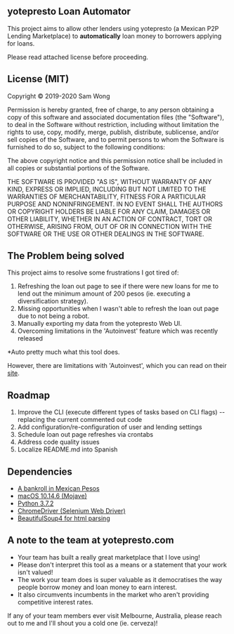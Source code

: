 ## yotepresto Loan Automator

This project aims to allow other lenders using yotepresto (a Mexican P2P Lending Marketplace) to **automatically** loan money to borrowers applying for loans.

Please read attached license before proceeding.


## License (MIT)

Copyright © 2019-2020 Sam Wong

Permission is hereby granted, free of charge, to any person obtaining a copy of this software and associated documentation files (the "Software"), to deal in the Software without restriction, including without limitation the rights to use, copy, modify, merge, publish, distribute, sublicense, and/or sell copies of the Software, and to permit persons to whom the Software is furnished to do so, subject to the following conditions:

The above copyright notice and this permission notice shall be included in all copies or substantial portions of the Software.

THE SOFTWARE IS PROVIDED "AS IS", WITHOUT WARRANTY OF ANY KIND, EXPRESS OR IMPLIED, INCLUDING BUT NOT LIMITED TO THE WARRANTIES OF MERCHANTABILITY, FITNESS FOR A PARTICULAR PURPOSE AND NONINFRINGEMENT. IN NO EVENT SHALL THE AUTHORS OR COPYRIGHT HOLDERS BE LIABLE FOR ANY CLAIM, DAMAGES OR OTHER LIABILITY, WHETHER IN AN ACTION OF CONTRACT, TORT OR OTHERWISE, ARISING FROM, OUT OF OR IN CONNECTION WITH THE SOFTWARE OR THE USE OR OTHER DEALINGS IN THE SOFTWARE.


## The Problem being solved

This project aims to resolve some frustrations I got tired of:
1. Refreshing the loan out page to see if there were new loans for me to lend out the minimum amount of 200 pesos (ie. executing a diversification strategy).
2. Missing opportunities when I wasn't able to refresh the loan out page due to not being a robot.
3. Manually exporting my data from the yotepresto Web UI.
4. Overcoming limitations in the 'Autoinvest' feature which was recently released

*Auto pretty much what this tool does.

However, there are limitations with 'Autoinvest', which you can read on their [site](yotepresto.com).


## Roadmap

1. Improve the CLI (execute different types of tasks based on CLI flags) -- replacing the current commented out code
2. Add configuration/re-configuration of user and lending settings
3. Schedule loan out page refreshes via crontabs
4. Address code quality issues
5. Localize README.md into Spanish


## Dependencies

- [A bankroll in Mexican Pesos](https://en.wikipedia.org/wiki/Mexican_peso)
- [macOS 10.14.6 (Mojave)](https://en.wikipedia.org/wiki/MacOS)
- [Python 3.7.2](https://www.python.org/)
- [ChromeDriver (Selenium Web Driver)](https://chromedriver.chromium.org/getting-started)
- [BeautifulSoup4 for html parsing](https://www.crummy.com/software/BeautifulSoup/bs4/doc/)


## A note to the team at yotepresto.com

- Your team has built a really great marketplace that I love using!
- Please don't interpret this tool as a means or a statement that your work isn't valued!
- The work your team does is super valuable as it democratises the way people borrow money and loan money to earn interest.
- It also circumvents incumbents in the market who aren't providing competitive interest rates.

If any of your team members ever visit Melbourne, Australia, please reach out to me and I'll shout you a cold one (ie. cerveza)!
